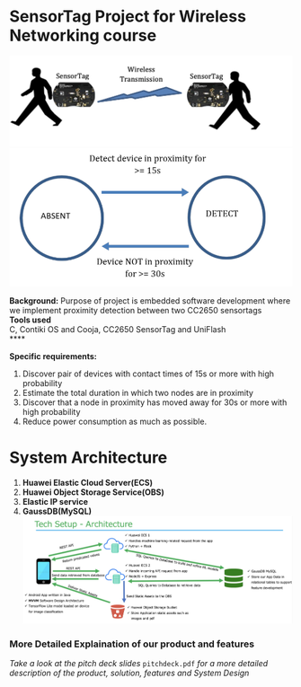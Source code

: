# SensorTag Project for Wireless Networking course 

![App Interface Diagram](https://github.com/CSjiade/Wireless-Sensor/blob/main/A.png)
![App Interface Diagram](https://github.com/CSjiade/Wireless-Sensor/blob/main/B.png)

**Background:** Purpose of project is embedded software development where we implement proximity detection between two CC2650 sensortags <br/>
**Tools used** <br/>
C, Contiki OS and Cooja, CC2650 SensorTag and UniFlash <br/>
**** <br/>




**Specific requirements:**
1. Discover pair of devices with contact times of 15s or more with high probability
2. Estimate the total duration in which two nodes are in proximity
3. Discover that a node in proximity has moved away for 30s or more with high probability
4. Reduce power consumption as much as possible.

# System Architecture <br />

1. **Huawei Elastic Cloud Server(ECS)**
2. **Huawei Object Storage Service(OBS)**
3. **Elastic IP service**
4. **GaussDB(MySQL)**
![Overall Block Diagram](https://github.com/CSjiade/Huawei_Cloud_Hackathon/blob/main/documents/setup.png)

### More Detailed Explaination of our product and features
*Take a look at the pitch deck slides* `pitchdeck.pdf` *for a more detailed description of the product, solution, features and System Design*

